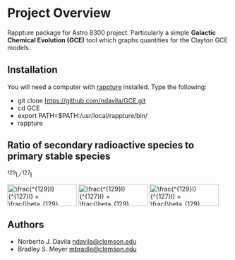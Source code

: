 Project Overview
========

Rappture package for Astro 8300 project. Particularly a simple **Galactic Chemical Evolution (GCE)** tool which graphs quantities for the Clayton GCE models.

Installation
------------

You will need a computer with [rappture](https://nanohub.org/infrastructure/rappture/) installed.  Type the following:

* git clone https://github.com/ndavila/GCE.git
* cd GCE
* export PATH=$PATH:/usr/local/rappture/bin/
* rappture

Ratio of secondary radioactive species to primary stable species
----------------------------------------------------------------

<sup>129</sup>I &frasl; <sup>127</sup>I 

<img src="http://www.sciweavers.org/tex2img.php?eq=%5Cfrac%7B%5E%7B129%7DI%7D%7B%5E%7B127%7DI%7D%20%3D%20%5Cfrac%7B%5Cbeta_%7B129%7D%20%5Calpha%20%5Comega%20%5Ctau_%7B129%7D%7D%7B%5Calpha_%7B127%7D%7D&bc=White&fc=Black&im=png&fs=12&ff=arev&edit=0" align="center" border="0" alt="\frac{^{129}I}{^{127}I} = \frac{\beta_{129} \alpha \omega \tau_{129}}{\alpha_{127}}" width="157" height="49" />

<img src="http://www.sciweavers.org/tex2img.php?eq=%5Cfrac%7B%5E%7B129%7DI%7D%7B%5E%7B127%7DI%7D%20%3D%20%5Cfrac%7B%5Cbeta_%7B129%7D%20%5Calpha%20%5Comega%20%5Ctau_%7B129%7D%7D%7B%5Calpha_%7B127%7D%7D&bc=White&fc=Black&im=jpg&fs=12&ff=arev&edit=0" align="center" border="0" alt="\frac{^{129}I}{^{127}I} = \frac{\beta_{129} \alpha \omega \tau_{129}}{\alpha_{127}}" width="157" height="49" />

<img src="http://bit.ly/2ABDaqJ" align="center" border="0" alt="\frac{^{129}I}{^{127}I} = \frac{\beta_{129} \alpha \omega \tau_{129}}{\alpha_{127}}" width="157" height="49" />

Authors
-------

- Norberto J. Davila <ndavila@clemson.edu>
- Bradley S. Meyer <mbradle@clemson.edu>
